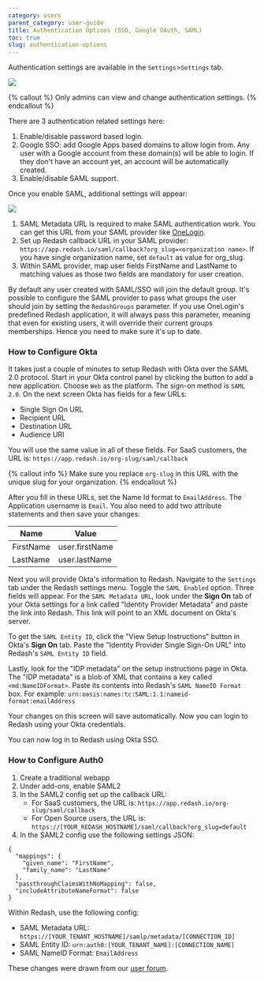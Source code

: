 ```yaml
---
category: users
parent_category: user-guide
title: Authentication Options (SSO, Google OAuth, SAML)
toc: true
slug: authentication-options
---
```


Authentication settings are available in the `Settings`>`Settings` tab.

![](/assets/images/docs/gitbook/settings-saml.png)

{% callout %}
Only admins can view and change authentication settings.
{% endcallout %}

There are 3 authentication related settings here:

1. Enable/disable password based login.
2. Google SSO: add Google Apps based domains to allow login from. Any user with a Google account from these domain(s) will be able to login. If they don't have an account yet, an account will be automatically created.
3. Enable/disable SAML support.

Once you enable SAML, additional settings will appear:

![](/assets/images/docs/gitbook/saml-details.png)

1. SAML Metadata URL is required to make SAML authentication work. You can get this URL from your SAML provider like [OneLogin](https://www.onelogin.com/connector/redash).
2. Set up Redash callback URL in your SAML provider: `https://app.redash.io/saml/callback?org_slug=<organization name>`. If you have single organization name, set `default` as value for org_slug.
3. Within SAML provider, map user fields FirstName and LastName to matching values as those two fields are mandatory for user creation.

By default any user created with SAML/SSO will join the default group. It's possible to configure the SAML provider to pass what groups the user should join by setting the `RedashGroups` parameter. If you use OneLogin's predefined Redash application, it will always pass this parameter, meaning that even for existing users, it will override their current groups memberships. Hence you need to make sure it's up to date.

### How to Configure Okta

It takes just a couple of minutes to setup Redash with Okta over the SAML 2.0 protocol. Start in your Okta control panel by clicking the button to add a new application. Choose `Web` as the platform. The sign-on method is `SAML 2.0`. On the next screen Okta has fields for a few URLs:

+ Single Sign On URL
+ Recipient URL
+ Destination URL
+ Audience URI

You will use the same value in all of these fields. For SaaS customers, the URL is: `https://app.redash.io/org-slug/saml/callback`

{% callout info %}
Make sure you replace `org-slug` in this URL with the unique slug for your organization.
{% endcallout %}

After you fill in these URLs, set the Name Id format to `EmailAddress`. The Application username is `Email`. You also need to add two attribute statements and then save your changes:

|    Name |     Value    |
|---------|--------------|
|FirstName|user.firstName|
|LastName |user.lastName |

Next you will provide Okta's information to Redash. Navigate to the `Settings` tab under the Redash settings menu. Toggle the `SAML Enabled` option. Three fields will appear. For the `SAML Metadata URL`, look under the **Sign On** tab of your Okta settings for a link called "Identity Provider Metadata" and paste the link into Redash. This link will point to an XML document on Okta's server.

To get the `SAML Entity ID`, click the "View Setup Instructions" button in Okta's **Sign On** tab. Paste the "Identity Provider Single Sign-On URL" into Redash's `SAML Entity ID` field.  

Lastly, look for the "IDP metadata" on the setup instructions page in Okta. The "IDP metadata" is a blob of XML that contains a key called `<md:NameIDFormat>`. Paste its contents into Redash's `SAML NameID Format` box. For example: `urn:oasis:names:tc:SAML:1.1:nameid-format:emailAddress`

Your changes on this screen will save automatically. Now you can login to Redash using your Okta credentials.

You can now log in to Redash using Okta SSO.

### How to Configure Auth0

1. Create a traditional webapp
2. Under add-ons, enable SAML2
3. In the SAML2 config set up the callback URL:
   - For SaaS customers, the URL is: `https://app.redash.io/org-slug/saml/callback`
   - For Open Source users, the URL is: `https://[YOUR_REDASH_HOSTNAME]/saml/callback?org_slug=default`
4. In the SAML2 config use the following settings JSON:

```
{
  "mappings": {
    "given_name": "FirstName",
    "family_name": "LastName"
  },
  "passthroughClaimsWithNoMapping": false,
  "includeAttributeNameFormat": false
}
```

Within Redash, use the following config:
  
- SAML Metadata URL: `https://[YOUR_TENANT_HOSTNAME]/samlp/metadata/[CONNECTION_ID]`
- SAML Entity ID: `urn:auth0:[YOUR_TENANT_NAME]:[CONNECTION_NAME]`
- SAML NameID Format: `EmailAddress`

These changes were drawn from our [user forum](https://discuss.redash.io/t/auth0-integration/586/5).
